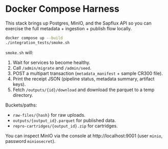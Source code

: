 # Docker Compose Harness

This stack brings up Postgres, MinIO, and the Sapflux API so you can exercise the full metadata + ingestion + publish flow locally.

```bash
docker compose up --build
./integration_tests/smoke.sh
```

`smoke.sh` will:

1. Wait for services to become healthy.
2. Call `/admin/migrate` and `/admin/seed`.
3. POST a multipart transaction (`metadata_manifest` + sample CR300 file).
4. Print the receipt JSON (pipeline status, metadata summary, artifact keys).
5. Fetch `/outputs/{id}/download` and download the parquet to a temp directory.

Buckets/paths:

- `raw-files/{hash}` for raw uploads.
- `outputs/{output_id}.parquet` for published data.
- `repro-cartridges/{output_id}.zip` for cartridges.

You can inspect MinIO via the console at http://localhost:9001 (user `minio`, password `miniosecret`).
